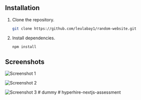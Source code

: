 ## Installation

1. Clone the repository.
   ```bash
   git clone https://github.com/leulabay1/random-website.git
   ```

2. Install dependencies.
   ```bash
   npm install
   ```

## Screenshots

![Screenshot 1](./screenshoots/screenshot1.png)

![Screenshot 2](./screenshoots/screenshot2.png)

![Screenshot 3](./screenshoots/screenshot3.png)
#   d u m m y  
 #   h y p e r h i r e - n e x t j s - a s s e s s m e n t  
 